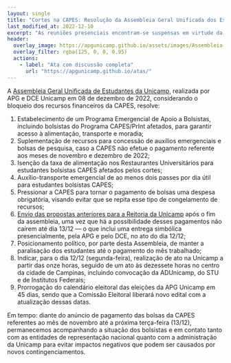 ```yaml
---
layout: single
title: "Cortes na CAPES: Resolução da Assembleia Geral Unificada dos Estudantes"
last_modified_at: 2022-12-10
excerpt: "As reuniões presenciais encontram-se suspensas em virtude da pandemia da Covid-19"
header:
  overlay_image: https://apgunicamp.github.io/assets/images/Assembleia-1.jpeg
  overlay_filter: rgba(125, 0, 0, 0.95)
  actions:
    - label: "Ata com discussão completa"
      url: "https://apgunicamp.github.io/atas/"
---
```


A [Assembleia Geral Unificada de Estudantes da Unicamp](https://apgunicamp.github.io/cortes-capes/), realizada por APG e DCE Unicamp em 08 de dezembro de 2022, considerando o bloqueio dos recursos financeiros da CAPES, resolve:

1. Estabelecimento de um Programa Emergencial de Apoio a Bolsistas, incluindo bolsistas do Programa CAPES/PrInt afetados, para garantir acesso à alimentação, transporte e moradia;
2. Suplementação de recursos para concessão de auxílios emergenciais e bolsas de pesquisa, caso a CAPES não efetue o pagamento referente aos meses de novembro e dezembro de 2022;
3. Isenção da taxa de alimentação nos Restaurantes Universitários para estudantes bolsistas CAPES afetados pelos cortes;
4. Auxílio-transporte emergencial de ao menos dois passes por dia útil para estudantes bolsistas CAPES;
5. Pressionar a CAPES para tornar o pagamento de bolsas uma despesa obrigatória, visando evitar que se repita esse tipo de congelamento de recursos;
6. [Envio das propostas anteriores para a Reitoria da Unicamp](https://drive.google.com/file/d/1Bj7KXn7WOMglKO_JlSZP9Frfq50CbkGa/view?usp=sharing) após o fim da assembleia, uma vez que há a possibilidade desses pagamentos não caírem até dia 13/12 — o que inclui uma entrega simbólica presencialmente, pela APG e pelo DCE, no ato do dia 12/12;
7. Posicionamento político, por parte desta Assembleia, de manter a paralisação dos estudantes até o pagamento do mês trabalhado;
8. Indicar, para o dia 12/12 (segunda-feira), realização de ato na Unicamp a partir das onze horas, seguido de um ato às dezessete horas no centro da cidade de Campinas, incluindo convocação da ADUnicamp, do STU e de Institutos Federais;
9. Prorrogação do calendário eleitoral das eleições da APG Unicamp em 45 dias, sendo que a Comissão Eleitoral liberará novo edital com a atualização dessas datas.

Em tempo: diante do anúncio de pagamento das bolsas da CAPES referentes ao mês de novembro até a próxima terça-feira (13/12), permanecemos acompanhando a situação dos bolsistas e em contato tanto com as entidades de representação nacional quanto com a administração da Unicamp para evitar impactos negativos que podem ser causados por novos contingenciamentos. 